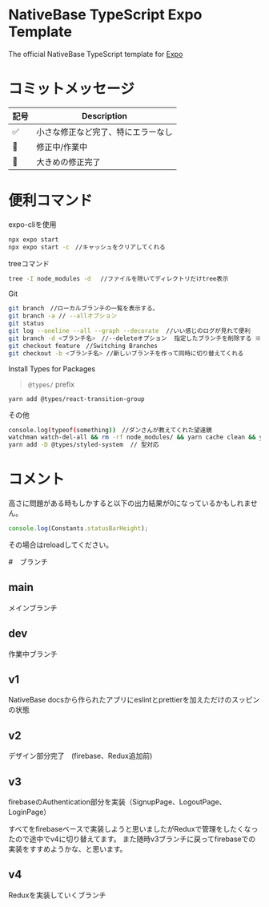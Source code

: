 # NativeBase TypeScript Expo Template

The official NativeBase TypeScript template for [Expo](https://docs.expo.io/)

# コミットメッセージ
| 記号 | Description | 
| --- | --- |
| :white_check_mark:| 小さな修正など完了、特にエラーなし|
| :wrench: | 修正中/作業中 | 
| :tada: | 大きめの修正完了 | 

# 便利コマンド

expo-cliを使用
```sh
npx expo start
npx expo start -c　//キャッシュをクリアしてくれる
```
treeコマンド
```sh
tree -I node_modules -d 　//ファイルを除いてディレクトリだけtree表示
```
Git
```sh
git branch　//ローカルブランチの一覧を表示する。
git branch -a // --allオプション
git status
git log --oneline --all --graph --decorate  //いい感じのログが見れて便利
git branch -d <ブランチ名>　//--deleteオプション  指定したブランチを削除する ※大文字、小文字区別
git checkout feature　//Switching Branches
git checkout -b <ブランチ名> //新しいブランチを作って同時に切り替えてくれる
```
Install Types for Packages
>`@types/` prefix 
```
yarn add @types/react-transition-group
```
その他
```sh
console.log(typeof(something))　//ダンさんが教えてくれた望遠鏡
watchman watch-del-all && rm -rf node_modules/ && yarn cache clean && yarn install && yarn start -- --reset-cache
yarn add -D @types/styled-system  // 型対応
```
# コメント
高さに問題がある時もしかすると以下の出力結果が0になっているかもしれません。
```js
console.log(Constants.statusBarHeight);
```
その場合はreloadしてください。

#　ブランチ
## main
メインブランチ

## dev
作業中ブランチ

## v1
NativeBase docsから作られたアプリにeslintとprettierを加えただけのスッピンの状態

## v2
デザイン部分完了　(firebase、Redux追加前)

## v3
firebaseのAuthentication部分を実装（SignupPage、LogoutPage、LoginPage）

すべてをfirebaseベースで実装しようと思いましたがReduxで管理をしたくなったので途中でv4に切り替えてます。
また随時v3ブランチに戻ってfirebaseでの実装をすすめようかな、と思います。

## v4
Reduxを実装していくブランチ